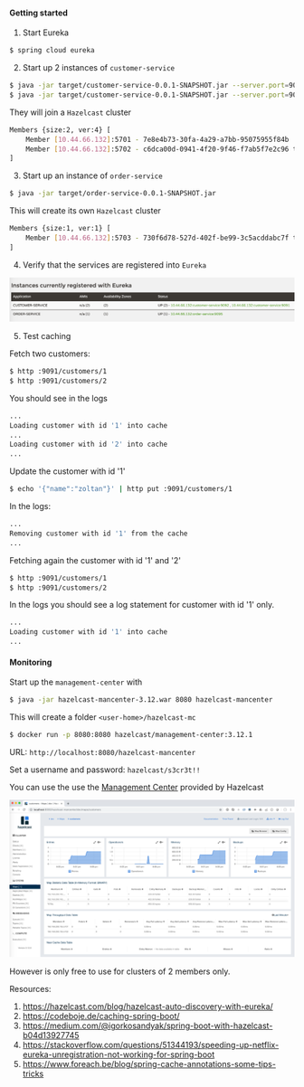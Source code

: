 #### Getting started

1. Start Eureka

```bash
$ spring cloud eureka
```

2. Start up 2 instances of `customer-service`

```bash
$ java -jar target/customer-service-0.0.1-SNAPSHOT.jar --server.port=9091
$ java -jar target/customer-service-0.0.1-SNAPSHOT.jar --server.port=9092
```

They will join a `Hazelcast` cluster

```bash
Members {size:2, ver:4} [
	Member [10.44.66.132]:5701 - 7e8e4b73-30fa-4a29-a7bb-95075955f84b
	Member [10.44.66.132]:5702 - c6dca00d-0941-4f20-9f46-f7ab5f7e2c96 this
]
```

3. Start up an instance of `order-service`

```bash
$ java -jar target/order-service-0.0.1-SNAPSHOT.jar
```

This will create its own `Hazelcast` cluster

```bash
Members {size:1, ver:1} [
	Member [10.44.66.132]:5703 - 730f6d78-527d-402f-be99-3c5acddabc7f this
]
```

4. Verify that the services are registered into `Eureka`

![eureka.png](images/eureka.png)

5. Test caching

Fetch two customers:

```bash
$ http :9091/customers/1
$ http :9091/customers/2
```

You should see in the logs

```bash
...
Loading customer with id '1' into cache
...
Loading customer with id '2' into cache
...
```

Update the customer with id '1'

```bash
$ echo '{"name":"zoltan"}' | http put :9091/customers/1
```

In the logs:

```bash
...
Removing customer with id '1' from the cache
...
```

Fetching again the customer with id '1' and '2'

```bash
$ http :9091/customers/1
$ http :9091/customers/2
```

In the logs you should see a log statement for customer with id '1' only. 

```bash
...
Loading customer with id '1' into cache
...
```

#### Monitoring

Start up the `management-center` with

```bash
$ java -jar hazelcast-mancenter-3.12.war 8080 hazelcast-mancenter
```

This will create a folder `<user-home>/hazelcast-mc`

```bash
$ docker run -p 8080:8080 hazelcast/management-center:3.12.1
```

URL: `http://localhost:8080/hazelcast-mancenter`

Set a username and password: `hazelcast/s3cr3t!!`

You can use the use the [Management Center](https://hazelcast.org/download/#management-center) provided by Hazelcast

![hazelcast-management-center.png](images/hazelcast-management-center.png)

However is only free to use for clusters of 2 members only.

Resources:

1. https://hazelcast.com/blog/hazelcast-auto-discovery-with-eureka/
2. https://codeboje.de/caching-spring-boot/
3. https://medium.com/@igorkosandyak/spring-boot-with-hazelcast-b04d13927745
4. https://stackoverflow.com/questions/51344193/speeding-up-netflix-eureka-unregistration-not-working-for-spring-boot
5. https://www.foreach.be/blog/spring-cache-annotations-some-tips-tricks
